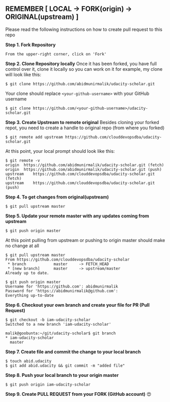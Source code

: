 ## REMEMBER [ LOCAL -> FORK(origin) -> ORIGINAL(upstream) ]
Please read the following instructions on how to create pull request to this repo

**Step 1. Fork Repository**

```
From the upper-right corner, click on 'Fork'
```

**Step 2. Clone Repository locally**
Once it has been forked, you have full control over it, clone it locally so you can work on it
for example, my clone will look like this:

```
$ git clone https://github.com/abidmunirmalik/udacity-scholar.git
```
Your clone should replace `<your-github-username>` with your GitHub username

```
$ git clone https://github.com/<your-github-username>/udacity-scholar.git

```

**Step 3. Create Upstream to remote original**
Besides cloning your forked repot, you need to create a handle to original repo (from where you forked)

```
$ git remote add upstream https://github.com/clouddevopsdba/udacity-scholar.git
```

At this point, your local prompt should look like this:

```
$ git remote -v
origin	https://github.com/abidmunirmalik/udacity-scholar.git (fetch)
origin	https://github.com/abidmunirmalik/udacity-scholar.git (push)
upstream	https://github.com/clouddevopsdba/udacity-scholar.git (fetch)
upstream	https://github.com/clouddevopsdba/udacity-scholar.git (push)
```

**Step 4. To get changes from original(upstream)**

```
$ git pull upstream master
```

**Step 5. Update your remote master with any updates coming from upstream**

```
$ git push origin master
```

At this point pulling from upstream or pushing to origin master should make no change at all

```
$ git pull upstream master
From https://github.com/clouddevopsdba/udacity-scholar
 * branch            master     -> FETCH_HEAD
 * [new branch]      master     -> upstream/master
Already up to date.

$ git push origin master
Username for 'https://github.com': abidmunirmalik
Password for 'https://abidmunirmalik@github.com':
Everything up-to-date
```

**Step 6. Checkout your own branch and create your file for PR (Pull Request)**

```
$ git checkout -b iam-udacity-scholar
Switched to a new branch 'iam-udacity-scholar'

malik@goobunta:~/git/udacity-scholar$ git branch
* iam-udacity-scholar
  master
```  

**Step 7. Create file and commit the change to your local branch**

```
$ touch abid.udacity
$ git add abid.udacity && git commit -m "added file"
```

**Step 8. Push your local branch to your origin master**

```
$ git push origin iam-udacity-scholar
```

**Step 9. Create PULL REQUEST from your FORK (GitHub account)**
 :heart_eyes:
